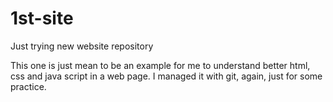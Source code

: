 # 1st-site
Just trying new website repository 

This one is just mean to be an example for me to understand better html, css and java script in a web page.
I managed it with git, again, just for some practice.
